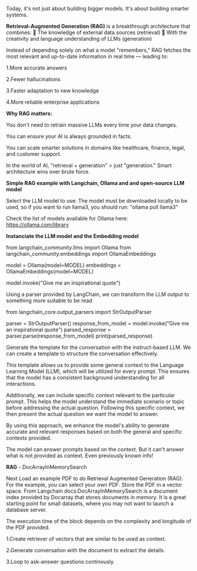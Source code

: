 
Today, it's not just about building bigger models.
It's about building smarter systems.

**Retrieval-Augmented Generation (RAG)** is a breakthrough architecture that combines: 🔹 The knowledge of external data sources (retrieval)
🔹 With the creativity and language understanding of LLMs (generation)

Instead of depending solely on what a model "remembers," RAG fetches the most relevant and up-to-date information in real time — leading to: 

1.More accurate answers

2.Fewer hallucinations

3.Faster adaptation to new knowledge

4.More reliable enterprise applications

**Why RAG matters:**

You don't need to retrain massive LLMs every time your data changes.

You can ensure your AI is always grounded in facts.

You can scale smarter solutions in domains like healthcare, finance, legal, and customer support.

In the world of AI, "retrieval + generation" > just "generation."
Smart architecture wins over brute force.

**Simple RAG example with Langchain, Ollama and and open-source LLM model**

Select the LLM model to use: The model must be downloaded locally to be used, so if you want to run llama3, you should run: "ollama pull llama3"

Check the list of models available for Ollama here: https://ollama.com/library

**Instanciate the LLM model and the Embedding model**

from langchain_community.llms import Ollama
from langchain_community.embeddings import OllamaEmbeddings

model = Ollama(model=MODEL)
embeddings = OllamaEmbeddings(model=MODEL)

model.invoke("Give me an inspirational quote")

Using a parser provided by LangChain, we can transform the LLM output to something more suitable to be read

from langchain_core.output_parsers import StrOutputParser

parser = StrOutputParser()
response_from_model = model.invoke("Give me an inspirational quote")
parsed_response = parser.parse(response_from_model)
print(parsed_response)

Generate the template for the conversation with the instruct-based LLM.
We can create a template to structure the conversation effectively.

This template allows us to provide some general context to the Language Learning Model (LLM), which will be utilized for every prompt. This ensures that the model has a consistent background understanding for all interactions.

Additionally, we can include specific context relevant to the particular prompt. This helps the model understand the immediate scenario or topic before addressing the actual question. Following this specific context, we then present the actual question we want the model to answer.

By using this approach, we enhance the model's ability to generate accurate and relevant responses based on both the general and specific contexts provided.

The model can answer prompts based on the context.
But it can't answer what is not provided as context.
Even previously known info!

**RAG** - DocArrayInMemorySearch

Next Load an example PDF to do Retrieval Augmented Generation (RAG). For the example, you can select your own PDF.
Store the PDF in a vector space.
From Langchain docs:DocArrayInMemorySearch is a document index provided by Docarray that stores documents in memory. It is a great starting point for small datasets, where you may not want to launch a database server.

The execution time of the block depends on the complexity and longitude of the PDF provided.

1.Create retriever of vectors that are similar to be used as context.

2.Generate conversation with the document to extract the details.

3.Loop to ask-answer questions continously.
